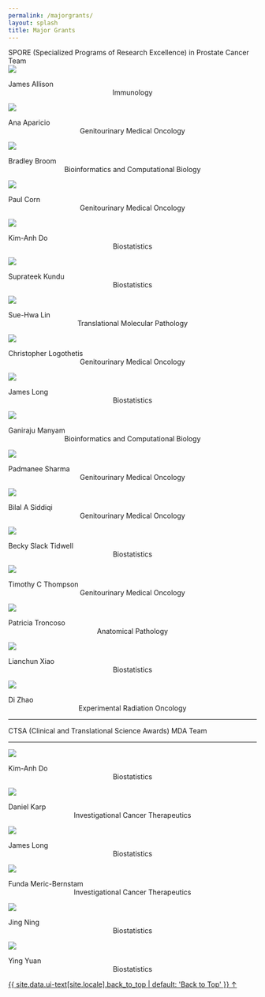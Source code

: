```yaml
---
permalink: /majorgrants/
layout: splash
title: Major Grants
---
```


<!-- Prostate Cancer SPORE Team -->
<div class="responsive-container-block outer-container">
  <div class="responsive-container-block inner-container">
    <div class="text-blk section-head-text" style="margin-top:1em;">
      SPORE (Specialized Programs of Research Excellence) in Prostate Cancer Team
    </div>
  <div class="responsive-container-block">
  <!-- James Allison -->
    <div class="responsive-cell-block wk-desk-3 wk-ipadp-3 wk-tab-6 wk-mobile-12 team-card-container">
        <div class="team-card">
          <div class="img-wrapper">
            <img class="team-img" src="../assets/images/people/jamesA.JPG">
          </div>
          <p class="text-blk name" style="margin-top:1em;">
            James Allison
          </p>
          <p class="text-blk position" style="margin-top:-1em; text-align: center;">
          Immunology
          </p>
          <div class="social-media-links">
            <a href="https://faculty.mdanderson.org/profiles/james_allison.html" target="_blank">
              <i class="fa fa-link" style="color: #000000;"></i>
            </a>
          </div>
        </div>
      </div>
      <!-- Ana Aparicio -->
    <div class="responsive-cell-block wk-desk-3 wk-ipadp-3 wk-tab-6 wk-mobile-12 team-card-container">
        <div class="team-card">
          <div class="img-wrapper">
            <img class="team-img" src="../assets/images/people/anaA.JPG">
          </div>
          <p class="text-blk name" style="margin-top:1em;">
            Ana Aparicio
          </p>
          <p class="text-blk position" style="margin-top:-1em; text-align: center;">
          Genitourinary Medical Oncology
          </p>
          <div class="social-media-links">
            <a href="https://faculty.mdanderson.org/profiles/ana_aparicio.html" target="_blank">
              <i class="fa fa-link" style="color: #000000;"></i>
            </a>
          </div>
        </div>
      </div>
      <!-- Bradley Broom -->
      <div class="responsive-cell-block wk-desk-3 wk-ipadp-3 wk-tab-6 wk-mobile-12 team-card-container">
        <div class="team-card">
          <div class="img-wrapper">
            <img class="team-img" src="../assets/images/people/bradleyB.JPG">
          </div>
          <p class="text-blk name" style="margin-top:1em;">
            Bradley Broom
          </p>
          <p class="text-blk position" style="margin-top:-1em; text-align: center;">
          Bioinformatics and Computational Biology
          </p>
          <div class="social-media-links">
            <a href="https://faculty.mdanderson.org/profiles/bradley_broom.html" target="_blank">
              <i class="fa fa-link" style="color: #000000;"></i>
            </a>
          </div>
        </div>
      </div>
      <!-- Paul Corn -->
      <div class="responsive-cell-block wk-desk-3 wk-ipadp-3 wk-tab-6 wk-mobile-12 team-card-container">
        <div class="team-card">
          <div class="img-wrapper">
            <img class="team-img" src="../assets/images/people/paulC.JPG">
          </div>
          <p class="text-blk name" style="margin-top:1em;">
            Paul Corn
          </p>
          <p class="text-blk position" style="margin-top:-1em; text-align: center;">
          Genitourinary Medical Oncology
          </p>
          <div class="social-media-links">
            <a href="https://faculty.mdanderson.org/profiles/paul_corn.html" target="_blank">
              <i class="fa fa-link" style="color: #000000;"></i>
            </a>
          </div>
        </div>
      </div>
  <!-- Kim-Anh Do -->
      <div class="responsive-cell-block wk-desk-3 wk-ipadp-3 wk-tab-6 wk-mobile-12 team-card-container">
        <div class="team-card">
          <div class="img-wrapper">
            <img class="team-img" src="../assets/images/people/KDoHeadshot.jpg">
          </div>
          <p class="text-blk name" style="margin-top:1em;">
            Kim-Anh Do
          </p>
          <p class="text-blk position" style="margin-top:-1em; text-align: center;">
          Biostatistics
          </p>
          <div class="social-media-links">
            <a href="https://faculty.mdanderson.org/profiles/kim-anh_do.html" target="_blank">
              <i class="fa fa-link" style="color: #000000;"></i>
            </a>
          </div>
        </div>
      </div>
    </div>
    <div class="responsive-container-block">
    <!-- Suprateek Kundu -->
      <div class="responsive-cell-block wk-desk-3 wk-ipadp-3 wk-tab-6 wk-mobile-12 team-card-container">
        <div class="team-card">
          <div class="img-wrapper">
            <img class="team-img" src="../assets/images/people/suprateekK.JPG">
          </div>
          <p class="text-blk name" style="margin-top:1em;">
            Suprateek Kundu
          </p>
          <p class="text-blk position" style="margin-top:-1em; text-align: center;">
          Biostatistics
          </p>
          <div class="social-media-links">
            <a href="https://faculty.mdanderson.org/profiles/suprateek_kundu.html" target="_blank">
              <i class="fa fa-link" style="color: #000000;"></i>
            </a>
          </div>
        </div>
      </div>
      <!-- Sue-Hwa Lin -->
      <div class="responsive-cell-block wk-desk-3 wk-ipadp-3 wk-tab-6 wk-mobile-12 team-card-container">
        <div class="team-card">
          <div class="img-wrapper">
            <img class="team-img" src="../assets/images/people/sueLin.JPG">
          </div>
          <p class="text-blk name" style="margin-top:1em;">
            Sue-Hwa Lin
          </p>
          <p class="text-blk position" style="margin-top:-1em; text-align: center;">
          Translational Molecular Pathology
          </p>
          <div class="social-media-links">
            <a href="https://faculty.mdanderson.org/profiles/sue-hwa_lin.html" target="_blank">
              <i class="fa fa-link" style="color: #000000;"></i>
            </a>
          </div>
        </div>
      </div>
      <!-- Christopher Logothetis -->
      <div class="responsive-cell-block wk-desk-3 wk-ipadp-3 wk-tab-6 wk-mobile-12 team-card-container">
        <div class="team-card">
          <div class="img-wrapper">
            <img class="team-img" src="../assets/images/people/christopherL.JPG">
          </div>
          <p class="text-blk name" style="margin-top:1em;">
            Christopher Logothetis
          </p>
          <p class="text-blk position" style="margin-top:-1em; text-align: center;">
          Genitourinary Medical Oncology
          </p>
          <div class="social-media-links">
            <a href="https://faculty.mdanderson.org/profiles/christopher_logothetis.html" target="_blank">
              <i class="fa fa-link" style="color: #000000;"></i>
            </a>
          </div>
        </div>
      </div>
<!-- James Long-->
      <div class="responsive-cell-block wk-desk-3 wk-ipadp-3 wk-tab-6 wk-mobile-12 team-card-container">
        <div class="team-card">
          <div class="img-wrapper">
            <img class="team-img" src="../assets/images/people/jamesL.JPG">
          </div>
          <p class="text-blk name" style="margin-top:1em;">
            James Long
          </p>
          <p class="text-blk position" style="margin-top:-1em; text-align: center;">
          Biostatistics
          </p>
          <div class="social-media-links">
            <a href="https://faculty.mdanderson.org/profiles/james_long.html" target="_blank">
              <i class="fa fa-link" style="color: #000000;"></i>
            </a>
          </div>
        </div>
      </div>
    </div>
  <div class="responsive-container-block">
<!-- Ganiraju Manyam -->
      <div class="responsive-cell-block wk-desk-3 wk-ipadp-3 wk-tab-6 wk-mobile-12 team-card-container">
        <div class="team-card">
          <div class="img-wrapper">
            <img class="team-img" src="../assets/images/people/ganirajuM.JPG">
          </div>
          <p class="text-blk name" style="margin-top:1em;">
            Ganiraju Manyam
          </p>
          <p class="text-blk position" style="margin-top:-1em; text-align: center;">
          Bioinformatics and Computational Biology
          </p>
          <div class="social-media-links">
            <a href="https://mason.gmu.edu/~gmanyam/about.html" target="_blank">
              <i class="fa fa-link" style="color: #000000;"></i>
            </a>
          </div>
        </div>
      </div>
<!-- Padmanee Sharma -->
      <div class="responsive-cell-block wk-desk-3 wk-ipadp-3 wk-tab-6 wk-mobile-12 team-card-container">
        <div class="team-card">
          <div class="img-wrapper">
            <img class="team-img" src="../assets/images/people/padmaneeS.JPG">
          </div>
          <p class="text-blk name" style="margin-top:1em;">
            Padmanee Sharma
          </p>
          <p class="text-blk position" style="margin-top:-1em; text-align: center;">
          Genitourinary Medical Oncology
          </p>
          <div class="social-media-links">
            <a href="https://faculty.mdanderson.org/profiles/padmanee_sharma.html" target="_blank">
              <i class="fa fa-link" style="color: #000000;"></i>
            </a>
          </div>
        </div>
      </div>
<!-- Bilal A Siddiqi -->
      <div class="responsive-cell-block wk-desk-3 wk-ipadp-3 wk-tab-6 wk-mobile-12 team-card-container">
        <div class="team-card">
          <div class="img-wrapper">
            <img class="team-img" src="../assets/images/people/bilalS.JPG">
          </div>
          <p class="text-blk name" style="margin-top:1em;">
            Bilal A Siddiqi
          </p>
          <p class="text-blk position" style="margin-top:-1em; text-align: center;">
          Genitourinary Medical Oncology
          </p>
          <div class="social-media-links">
            <a href="https://faculty.mdanderson.org/profiles/bilal_siddiqui.html" target="_blank">
              <i class="fa fa-link" style="color: #000000;"></i>
            </a>
          </div>
        </div>
      </div>
<!-- Becky Slack Tidwell -->
      <div class="responsive-cell-block wk-desk-3 wk-ipadp-3 wk-tab-6 wk-mobile-12 team-card-container">
        <div class="team-card">
          <div class="img-wrapper">
            <img class="team-img" src="../assets/images/people/beckyS.JPG">
          </div>
          <p class="text-blk name" style="margin-top:1em;">
            Becky Slack Tidwell
          </p>
          <p class="text-blk position" style="margin-top:-1em; text-align: center;">
          Biostatistics
          </p>
          <div class="social-media-links">
            <a href="https://cancerletter.com/contributors/becky-slack-tidwell/" target="_blank">
              <i class="fa fa-link" style="color: #000000;"></i>
            </a>
          </div>
        </div>
      </div>
  <!-- Timothy C Thompson -->
      <div class="responsive-cell-block wk-desk-3 wk-ipadp-3 wk-tab-6 wk-mobile-12 team-card-container">
        <div class="team-card">
          <div class="img-wrapper">
            <img class="team-img" src="../assets/images/people/timothyT.JPG">
          </div>
          <p class="text-blk name" style="margin-top:1em;">
            Timothy C Thompson
          </p>
          <p class="text-blk position" style="margin-top:-1em; text-align: center;">
          Genitourinary Medical Oncology
          </p>
          <div class="social-media-links">
            <a href="https://faculty.mdanderson.org/profiles/timothy_thompson.html" target="_blank">
              <i class="fa fa-link" style="color: #000000;"></i>
            </a>
          </div>
        </div>
      </div>
    </div>
    <div class="responsive-container-block">
    <!-- Patricia Troncoso -->
      <div class="responsive-cell-block wk-desk-3 wk-ipadp-3 wk-tab-6 wk-mobile-12 team-card-container">
        <div class="team-card">
          <div class="img-wrapper">
            <img class="team-img" src="../assets/images/people/patriciaT.JPG">
          </div>
          <p class="text-blk name" style="margin-top:1em;">
            Patricia Troncoso
          </p>
          <p class="text-blk position" style="margin-top:-1em; text-align: center;">
          Anatomical Pathology
          </p>
          <div class="social-media-links">
            <a href="https://faculty.mdanderson.org/profiles/patricia_troncoso.html" target="_blank">
              <i class="fa fa-link" style="color: #000000;"></i>
            </a>
          </div>
        </div>
      </div>
      <!-- Lianchun Xiao -->
      <div class="responsive-cell-block wk-desk-3 wk-ipadp-3 wk-tab-6 wk-mobile-12 team-card-container">
        <div class="team-card">
          <div class="img-wrapper">
            <img class="team-img" src="../assets/images/people/lianchunX.JPG">
          </div>
          <p class="text-blk name" style="margin-top:1em;">
            Lianchun Xiao
          </p>
          <p class="text-blk position" style="margin-top:-1em; text-align: center;">
          Biostatistics
          </p>
          <div class="social-media-links">
            <a href="https://mdanderson.elsevierpure.com/en/persons/lian-chun-xiao" target="_blank">
              <i class="fa fa-link" style="color: #000000;"></i>
            </a>
          </div>
        </div>
      </div>
      <!-- Di Zhao-->
      <div class="responsive-cell-block wk-desk-3 wk-ipadp-3 wk-tab-6 wk-mobile-12 team-card-container">
        <div class="team-card">
          <div class="img-wrapper">
            <img class="team-img" src="../assets/images/people/diZ.JPG">
          </div>
          <p class="text-blk name" style="margin-top:1em;">
            Di Zhao
          </p>
          <p class="text-blk position" style="margin-top:-1em; text-align: center;">
          Experimental Radiation Oncology
          </p>
          <div class="social-media-links">
            <a href="https://faculty.mdanderson.org/profiles/di_zhao.html" target="_blank">
              <i class="fa fa-link" style="color: #000000;"></i>
            </a>
          </div>
        </div>
      </div>
  </div>
</div>
</div>
<hr>
<!--CTSA MDA Team -->
<div class="responsive-container-block outer-container">
  <div class="responsive-container-block inner-container">
    <div class="text-blk section-head-text" style="margin-top:1em;">
      CTSA (Clinical and Translational Science Awards) MDA Team
    </div>
  <hr>
  <div class="responsive-container-block">
  <!-- Kim-Anh Do -->
      <div class="responsive-cell-block wk-desk-3 wk-ipadp-3 wk-tab-6 wk-mobile-12 team-card-container">
        <div class="team-card">
          <div class="img-wrapper">
            <img class="team-img" src="../assets/images/people/KDoHeadshot.jpg">
          </div>
          <p class="text-blk name" style="margin-top:1em;">
            Kim-Anh Do
          </p>
          <p class="text-blk position" style="margin-top:-1em; text-align: center;">
          Biostatistics
          </p>
          <div class="social-media-links">
            <a href="https://faculty.mdanderson.org/profiles/kim-anh_do.html" target="_blank">
              <i class="fa fa-link" style="color: #000000;"></i>
            </a>
          </div>
        </div>
      </div>
  <!-- Daniel Karp-->
    <div class="responsive-cell-block wk-desk-3 wk-ipadp-3 wk-tab-6 wk-mobile-12 team-card-container">
        <div class="team-card">
          <div class="img-wrapper">
            <img class="team-img" src="../assets/images/people/dKarp.JPG">
          </div>
          <p class="text-blk name" style="margin-top:1em;">
            Daniel Karp
          </p>
          <p class="text-blk position" style="margin-top:-1em; text-align: center;">
          Investigational Cancer Therapeutics
          </p>
          <div class="social-media-links">
            <a href="https://faculty.mdanderson.org/profiles/daniel_karp.html" target="_blank">
              <i class="fa fa-link" style="color: #000000;"></i>
            </a>
          </div>
        </div>
      </div>
  <!-- James Long-->
      <div class="responsive-cell-block wk-desk-3 wk-ipadp-3 wk-tab-6 wk-mobile-12 team-card-container">
        <div class="team-card">
          <div class="img-wrapper">
            <img class="team-img" src="../assets/images/people/jamesL.JPG">
          </div>
          <p class="text-blk name" style="margin-top:1em;">
            James Long
          </p>
          <p class="text-blk position" style="margin-top:-1em; text-align: center;">
          Biostatistics
          </p>
          <div class="social-media-links">
            <a href="https://faculty.mdanderson.org/profiles/james_long.html" target="_blank">
              <i class="fa fa-link" style="color: #000000;"></i>
            </a>
          </div>
        </div>
      </div>
  <!-- Funda Meric-Bernstam -->  
    <div class="responsive-cell-block wk-desk-3 wk-ipadp-3 wk-tab-6 wk-mobile-12 team-card-container">
        <div class="team-card">
          <div class="img-wrapper">
            <img class="team-img" src="../assets/images/people/fMeric-Bernstam.JPG">
          </div>
          <p class="text-blk name" style="margin-top:1em;">
            Funda Meric-Bernstam
          </p>
          <p class="text-blk position" style="margin-top:-1em; text-align: center;">
            Investigational Cancer Therapeutics
          </p>
          <div class="social-media-links">
            <a href="https://faculty.mdanderson.org/profiles/funda_meric-bernstam.html" target="_blank">
              <i class="fa fa-link" style="color: #000000;"></i>
            </a>
          </div>
        </div>
      </div>
    </div>
  </div>
  </div>
  <div class="responsive-container-block">
  <!-- Jing Ning -->  
    <div class="responsive-cell-block wk-desk-3 wk-ipadp-3 wk-tab-6 wk-mobile-12 team-card-container">
        <div class="team-card">
            <div class="img-wrapper">
              <img class="team-img" src="../assets/images/people/jNing.JPG">
            </div>
            <p class="text-blk name" style="margin-top:1em;">
              Jing Ning
            </p>
            <p class="text-blk position" style="margin-top:-1em; text-align: center;">
              Biostatistics
            </p>
            <div class="social-media-links">
              <a href="https://faculty.mdanderson.org/profiles/jing_ning.html" target="_blank">
                <i class="fa fa-link" style="color: #000000;"></i>
              </a>
            </div>
          </div>
        </div>
        <!-- Ying Yuan -->  
    <div class="responsive-cell-block wk-desk-3 wk-ipadp-3 wk-tab-6 wk-mobile-12 team-card-container">
        <div class="team-card">
            <div class="img-wrapper">
              <img class="team-img" src="../assets/images/people/yingY.JPG">
            </div>
            <p class="text-blk name" style="margin-top:1em;">
              Ying Yuan
            </p>
            <p class="text-blk position" style="margin-top:-1em; text-align: center;">
              Biostatistics
            </p>
            <div class="social-media-links">
              <a href="https://faculty.mdanderson.org/profiles/ying_yuan.html" target="_blank">
                <i class="fa fa-link" style="color: #000000;"></i>
              </a>
            </div>
          </div>
        </div>  
    </div>
<p>    
<a href="#" class="back-to-top">{{ site.data.ui-text[site.locale].back_to_top | default: 'Back to Top' }} &uarr;</a>
</p>